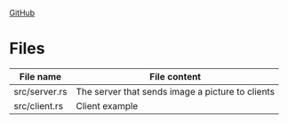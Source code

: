 [GitHub](https://github.com/Neuroborus/rest_api_image)


Files
=======================================
File name           | File content
--------------------|----------------------
src/server.rs       | The server that sends image a picture to clients
src/client.rs       | Client example

